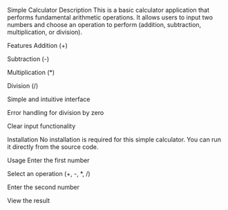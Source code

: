 Simple Calculator
Description
This is a basic calculator application that performs fundamental arithmetic operations. It allows users to input two numbers and choose an operation to perform (addition, subtraction, multiplication, or division).

Features
Addition (+)

Subtraction (-)

Multiplication (*)

Division (/)

Simple and intuitive interface

Error handling for division by zero

Clear input functionality

Installation
No installation is required for this simple calculator. You can run it directly from the source code.

Usage
Enter the first number

Select an operation (+, -, *, /)

Enter the second number

View the result

